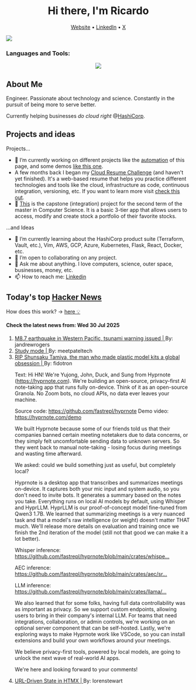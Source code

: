 
<!-- This is an HTML comment in your markdown file -->

<h1 align="center">Hi there, I'm Ricardo</h1>
<p align="center">
  <a href="https://ricardorompar.com" target="_blank">Website</a> •
  <a href="https://www.linkedin.com/in/ricardorompar/" target="_blank">LinkedIn</a> •
  <a href="https://twitter.com/ricardorompar" target="_blank">X</a>
</p>
<img src="https://badges.pufler.dev/visits/{ricardorompar}/{ricardorompar}"/>

<h3 align="left">Languages and Tools:</h3>
<p align="center">
  <a href="https://skillicons.dev" target="_blank">
    <img src="https://skillicons.dev/icons?i=terraform,aws,gcp,azure,git,python,kubernetes,react,js,docker,ubuntu" />
  </a>
</p>

<h2>About Me</h2>
Engineer. Passionate about technology and science. Constantly in the pursuit of being more to serve better.

Currently helping businesses <i>do cloud right</i> @<a href="https://github.com/hashicorp" target="_blank">HashiCorp</a>.

<h2>Projects and ideas</h2>
Projects...
<ul>
  <li>🔭 I’m currently working on different projects like the <a href="https://github.com/ricardorompar/ricardorompar/blob/main/automate.py">automation</a> of this page, and some demos <a href="https://github.com/ricardorompar/boundary-ansible-demo">like this one</a>.
  </li>

  <li >A few months back I began my <a href="https://github.com/ricardorompar/cloudResumeChallenge">Cloud Resume Challenge</a> (and haven't yet finished). It's a web-based resume that helps you practice different technologies and tools like the cloud, infrastructure as code, continuous integration, versioning, etc. If you want to learn more visit <a href="https://cloudresumechallenge.dev/docs/the-challenge/aws/" target="_blank">check this out</a>.
  </li>

  <li>🔭 <a href="https://github.com/ricardorompar/capstoneT2">This</a> is the capstone (integration) project for the second term of the master in Computer Science. It is a basic 3-tier app that allows users to access, modify and create stock a portfolio of their favorite stocks.
  </li>
</ul>
...and Ideas
<ul>
  <li>🌱 I’m currently learning about the HashiCorp product suite (Terraform, Vault, etc.), Vim, AWS, GCP, Azure, Kubernetes, Flask, React, Docker, etc.
  </li>
  <li>👯 I’m open to collaborating on any project.</li>
  <li>💬 Ask me about anything. I love computers, science, outer space, businesses, money, etc.</li>
  <li>📫 How to reach me: <a href="https://www.linkedin.com/in/ricardorompar/" target="_blank">Linkedin</a></li>
</ul>

<h2>Today's top <a href='https://news.ycombinator.com/' target="_blank">Hacker News</a></h2>
How does this work? -> <a href='./AUTOMATIC.md'>here 💡</a>

<h4>Check the latest news from: Wed 30 Jul 2025</h4>
<ol>
<li>
    <a href=https://earthquake.usgs.gov/earthquakes/eventpage/us6000qw60/executive target="_blank">
        M8.7 earthquake in Western Pacific, tsunami warning issued |
    </a>
    By: jandrewrogers
</li>

<li>
    <a href=https://openai.com/index/chatgpt-study-mode/ target="_blank">
        Study mode |
    </a>
    By: meetpateltech
</li>

<li>
    <a href=https://JapaneseNostalgicCar.com/rip-shunsaku-tamiya-plastic-model-kits/ target="_blank">
        RIP Shunsaku Tamiya, the man who made plastic model kits a global obsession |
    </a>
    By: fidotron
</li>

<p>
Text: Hi HN! We&#x27;re Yujong, John, Duck, and Sung from Hyprnote (<a href="https:&#x2F;&#x2F;hyprnote.com" rel="nofollow">https:&#x2F;&#x2F;hyprnote.com</a>). We&#x27;re building an open-source, privacy-first AI note-taking app that runs fully on-device. Think of it as an open-source Granola. No Zoom bots, no cloud APIs, no data ever leaves your machine.<p>Source code: <a href="https:&#x2F;&#x2F;github.com&#x2F;fastrepl&#x2F;hyprnote">https:&#x2F;&#x2F;github.com&#x2F;fastrepl&#x2F;hyprnote</a>
Demo video: <a href="https:&#x2F;&#x2F;hyprnote.com&#x2F;demo" rel="nofollow">https:&#x2F;&#x2F;hyprnote.com&#x2F;demo</a><p>We built Hyprnote because some of our friends told us that their companies banned certain meeting notetakers due to data concerns, or they simply felt uncomfortable sending data to unknown servers. So they went back to manual note-taking - losing focus during meetings and wasting time afterward.<p>We asked: could we build something just as useful, but completely local?<p>Hyprnote is a desktop app that transcribes and summarizes meetings on-device. It captures both your mic input and system audio, so you don&#x27;t need to invite bots. It generates a summary based on the notes you take. Everything runs on local AI models by default, using Whisper and HyprLLM. HyprLLM is our proof-of-concept model fine-tuned from Qwen3 1.7B. We learned that summarizing meetings is a very nuanced task and that a model&#x27;s raw intelligence (or weight) doesn&#x27;t matter THAT much. We&#x27;ll release more details on evaluation and training once we finish the 2nd iteration of the model (still not that good  we can make it a lot better).<p>Whisper inference: <a href="https:&#x2F;&#x2F;github.com&#x2F;fastrepl&#x2F;hyprnote&#x2F;blob&#x2F;main&#x2F;crates&#x2F;whisper-local&#x2F;src&#x2F;model.rs">https:&#x2F;&#x2F;github.com&#x2F;fastrepl&#x2F;hyprnote&#x2F;blob&#x2F;main&#x2F;crates&#x2F;whispe...</a><p>AEC inference: <a href="https:&#x2F;&#x2F;github.com&#x2F;fastrepl&#x2F;hyprnote&#x2F;blob&#x2F;main&#x2F;crates&#x2F;aec&#x2F;src&#x2F;lib.rs">https:&#x2F;&#x2F;github.com&#x2F;fastrepl&#x2F;hyprnote&#x2F;blob&#x2F;main&#x2F;crates&#x2F;aec&#x2F;sr...</a><p>LLM inference: <a href="https:&#x2F;&#x2F;github.com&#x2F;fastrepl&#x2F;hyprnote&#x2F;blob&#x2F;main&#x2F;crates&#x2F;llama&#x2F;src&#x2F;lib.rs">https:&#x2F;&#x2F;github.com&#x2F;fastrepl&#x2F;hyprnote&#x2F;blob&#x2F;main&#x2F;crates&#x2F;llama&#x2F;...</a><p>We also learned that for some folks, having full data controllability was as important as privacy. So we support custom endpoints, allowing users to bring in their company&#x27;s internal LLM. For teams that need integrations, collaboration, or admin controls, we&#x27;re working on an optional server component that can be self-hosted. Lastly, we&#x27;re exploring ways to make Hyprnote work like VSCode, so you can install extensions and build your own workflows around your meetings.<p>We believe privacy-first tools, powered by local models, are going to unlock the next wave of real-world AI apps.<p>We&#x27;re here and looking forward to your comments! </br>
</p>

<li>
    <a href=https://www.lorenstew.art/blog/bookmarkable-by-design-url-state-htmx/ target="_blank">
        URL-Driven State in HTMX |
    </a>
    By: lorenstewart
</li>
</ol>
